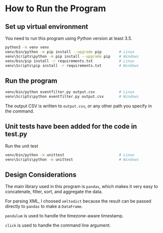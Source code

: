 # How to Run the Program

## Set up virtual environment

You need to run this program using Python version at least 3.5.

```bash
python3 -m venv venv
venv/bin/python -m pip install --upgrade pip        # Linux
venv\Scripts\python -m pip install --upgrade pip    # Windows
venv/bin/pip install -r requirements.txt            # Linux 
venv\Scripts\pip install -r requirements.txt        # Windows 
```

## Run the program

```bash
venv/bin/python eventfilter.py output.csv           # Linux
venv\Scripts\python eventfilter.py output.csv       # Windows
```

The output CSV is written to `output.csv`, or any other path you specify
in the command.

## Unit tests have been added for the code in test.py
Run the unit test

```bash
venv/bin/python -m unittest                         # Linux
venv\Scripts\python -m unittest                     # Windows
```

## Design Considerations

The main library used in this program is `pandas`, which makes it very
easy to concatenate, filter, sort, and aggregate the data.

For parsing XML, I choosed `xmltodict` because the result can be passed
directly to `pandas` to make a `DataFrame`.

`pendulum` is used to handle the timezone-aware timestamp.

`click` is used to handle the command line argument.



